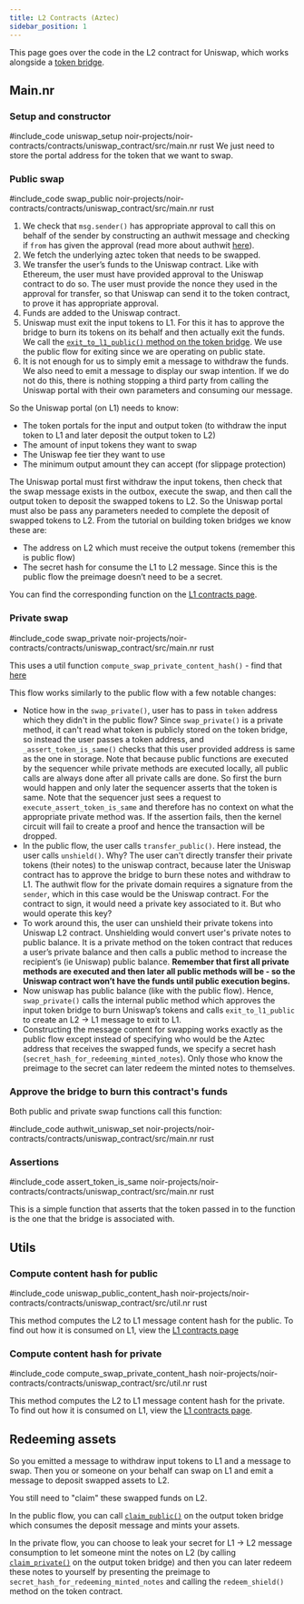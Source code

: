 ```yaml
---
title: L2 Contracts (Aztec)
sidebar_position: 1
---
```


This page goes over the code in the L2 contract for Uniswap, which works alongside a [token bridge](../../../../tutorials/codealong/contract_tutorials/advanced/token_bridge/0_setup.md). 

## Main.nr

### Setup and constructor

#include_code uniswap_setup noir-projects/noir-contracts/contracts/uniswap_contract/src/main.nr rust
We just need to store the portal address for the token that we want to swap.


### Public swap

#include_code swap_public noir-projects/noir-contracts/contracts/uniswap_contract/src/main.nr rust

1. We check that `msg.sender()` has appropriate approval to call this on behalf of the sender by constructing an authwit message and checking if `from` has given the approval (read more about authwit [here](../../../../aztec/concepts/accounts/authwit.md)).
2. We fetch the underlying aztec token that needs to be swapped.
3. We transfer the user’s funds to the Uniswap contract. Like with Ethereum, the user must have provided approval to the Uniswap contract to do so. The user must provide the nonce they used in the approval for transfer, so that Uniswap can send it to the token contract, to prove it has appropriate approval.
4. Funds are added to the Uniswap contract.
5. Uniswap must exit the input tokens to L1. For this it has to approve the bridge to burn its tokens on its behalf and then actually exit the funds. We call the [`exit_to_l1_public()` method on the token bridge](../../../../tutorials/codealong/contract_tutorials/advanced/token_bridge/index.md). We use the public flow for exiting since we are operating on public state.
6. It is not enough for us to simply emit a message to withdraw the funds. We also need to emit a message to display our swap intention. If we do not do this, there is nothing stopping a third party from calling the Uniswap portal with their own parameters and consuming our message.

So the Uniswap portal (on L1) needs to know:

- The token portals for the input and output token (to withdraw the input token to L1 and later deposit the output token to L2)
- The amount of input tokens they want to swap
- The Uniswap fee tier they want to use
- The minimum output amount they can accept (for slippage protection)

The Uniswap portal must first withdraw the input tokens, then check that the swap message exists in the outbox, execute the swap, and then call the output token to deposit the swapped tokens to L2. So the Uniswap portal must also be pass any parameters needed to complete the deposit of swapped tokens to L2. From the tutorial on building token bridges we know these are:

- The address on L2 which must receive the output tokens (remember this is public flow)
- The secret hash for consume the L1 to L2 message. Since this is the public flow the preimage doesn’t need to be a secret.

You can find the corresponding function on the [L1 contracts page](l1_contract.md).

### Private swap

#include_code swap_private noir-projects/noir-contracts/contracts/uniswap_contract/src/main.nr rust

This uses a util function `compute_swap_private_content_hash()` - find that [here](#utils)

This flow works similarly to the public flow with a few notable changes:

- Notice how in the `swap_private()`, user has to pass in `token` address which they didn't in the public flow? Since `swap_private()` is a private method, it can't read what token is publicly stored on the token bridge, so instead the user passes a token address, and `_assert_token_is_same()` checks that this user provided address is same as the one in storage. Note that because public functions are executed by the sequencer while private methods are executed locally, all public calls are always done after all private calls are done. So first the burn would happen and only later the sequencer asserts that the token is same. Note that the sequencer just sees a request to `execute_assert_token_is_same` and therefore has no context on what the appropriate private method was. If the assertion fails, then the kernel circuit will fail to create a proof and hence the transaction will be dropped.
- In the public flow, the user calls `transfer_public()`. Here instead, the user calls `unshield()`. Why? The user can't directly transfer their private tokens (their notes) to the uniswap contract, because later the Uniswap contract has to approve the bridge to burn these notes and withdraw to L1. The authwit flow for the private domain requires a signature from the `sender`, which in this case would be the Uniswap contract. For the contract to sign, it would need a private key associated to it. But who would operate this key?
- To work around this, the user can unshield their private tokens into Uniswap L2 contract. Unshielding would convert user's private notes to public balance. It is a private method on the token contract that reduces a user’s private balance and then calls a public method to increase the recipient’s (ie Uniswap) public balance. **Remember that first all private methods are executed and then later all public methods will be - so the Uniswap contract won’t have the funds until public execution begins.**
- Now uniswap has public balance (like with the public flow). Hence, `swap_private()` calls the internal public method which approves the input token bridge to burn Uniswap’s tokens and calls `exit_to_l1_public` to create an L2 → L1 message to exit to L1.
- Constructing the message content for swapping works exactly as the public flow except instead of specifying who would be the Aztec address that receives the swapped funds, we specify a secret hash (`secret_hash_for_redeeming_minted_notes`). Only those who know the preimage to the secret can later redeem the minted notes to themselves.

### Approve the bridge to burn this contract's funds

Both public and private swap functions call this function:

#include_code authwit_uniswap_set noir-projects/noir-contracts/contracts/uniswap_contract/src/main.nr rust

### Assertions

#include_code assert_token_is_same noir-projects/noir-contracts/contracts/uniswap_contract/src/main.nr rust

This is a simple function that asserts that the token passed in to the function is the one that the bridge is associated with.

## Utils

### Compute content hash for public

#include_code uniswap_public_content_hash noir-projects/noir-contracts/contracts/uniswap_contract/src/util.nr rust

This method computes the L2 to L1 message content hash for the public. To find out how it is consumed on L1, view the [L1 contracts page](./l1_contract.md)

### Compute content hash for private

#include_code compute_swap_private_content_hash noir-projects/noir-contracts/contracts/uniswap_contract/src/util.nr rust

This method computes the L2 to L1 message content hash for the private. To find out how it is consumed on L1, view the [L1 contracts page](./l1_contract.md).

## Redeeming assets

So you emitted a message to withdraw input tokens to L1 and a message to swap. Then you or someone on your behalf can swap on L1 and emit a message to deposit swapped assets to L2.

You still need to "claim" these swapped funds on L2.

In the public flow, you can call [`claim_public()`](../../../../tutorials/codealong/contract_tutorials/advanced/token_bridge/2_minting_on_aztec.md) on the output token bridge which consumes the deposit message and mints your assets.

In the private flow, you can choose to leak your secret for L1 → L2 message consumption to let someone mint the notes on L2 (by calling [`claim_private()`](../../../../tutorials/codealong/contract_tutorials/advanced/token_bridge/2_minting_on_aztec.md) on the output token bridge) and then you can later redeem these notes to yourself by presenting the preimage to `secret_hash_for_redeeming_minted_notes` and calling the `redeem_shield()` method on the token contract.